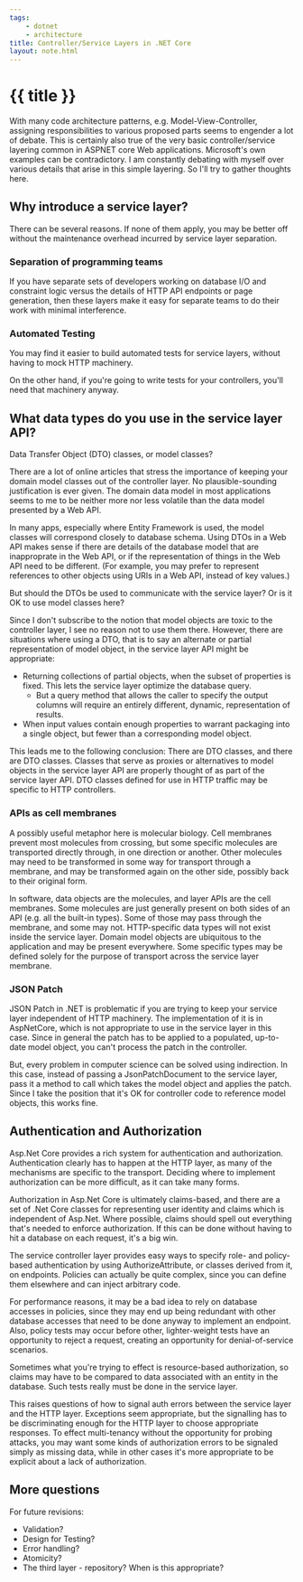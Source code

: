 ```yaml
---
tags:
    - dotnet
    - architecture
title: Controller/Service Layers in .NET Core
layout: note.html
---
```

# {{ title }}

With many code architecture patterns, e.g. Model-View-Controller, assigning
responsibilities to various proposed parts seems to engender a lot of debate.
This is certainly also true of the very basic controller/service layering common
in ASPNET core Web applications. Microsoft's own examples can be contradictory.
I am constantly debating with myself over various details that arise in this
simple layering. So I'll try to gather thoughts here.

## Why introduce a service layer?

There can be several reasons. If none of them apply, you may be better off
without the maintenance overhead incurred by service layer separation.

### Separation of programming teams

If you have separate sets of developers working on database I/O and constraint
logic versus the details of HTTP API endpoints or page generation, then these
layers make it easy for separate teams to do their work with minimal
interference.

### Automated Testing

You may find it easier to build automated tests for service layers, without
having to mock HTTP machinery.

On the other hand, if you're going to write tests for your controllers, you'll
need that machinery anyway.

## What data types do you use in the service layer API?

Data Transfer Object (DTO) classes, or model classes?

There are a lot of online articles that stress the importance of keeping your
domain model classes out of the controller layer. No plausible-sounding
justification is ever given. The domain data model in most applications seems to
me to be neither more nor less volatile than the data model presented by a Web
API.

In many apps, especially where Entity Framework is used, the model classes will
correspond closely to database schema. Using DTOs in a Web API makes sense
if there are details of the database model that are inapproprate in the Web API,
or if the representation of things in the Web API need to be different. (For
example, you may prefer to represent references to other objects using URIs in a
Web API, instead of key values.)

But should the DTOs be used to communicate with the service layer? Or is it OK
to use model classes here?

Since I don't subscribe to the notion that model objects are toxic to the
controller layer, I see no reason not to use them there. However, there are
situations where using a DTO, that is to say an alternate or partial
representation of model object, in the service layer API might be appropriate:

- Returning collections of partial objects, when the subset of properties is
  fixed. This lets the service layer optimize the database query.
    - But a query method that allows the caller to specify the output columns
      will require an entirely different, dynamic, representation of results.
- When input values contain enough properties to warrant packaging into a single
  object, but fewer than a corresponding model object.

This leads me to the following conclusion: There are DTO classes, and there are
DTO classes. Classes that serve as proxies or alternatives to model objects in
the service layer API are properly thought of as part of the service layer API.
DTO classes defined for use in HTTP traffic may be specific to HTTP controllers.

### APIs as cell membranes

A possibly useful metaphor here is molecular biology. Cell membranes prevent
most molecules from crossing, but some specific molecules are transported
directly through, in one direction or another. Other molecules may need to be
transformed in some way for transport through a membrane, and may be transformed
again on the other side, possibly back to their original form.

In software, data objects are the molecules, and layer APIs are the cell
membranes. Some molecules are just generally present on both sides of an API
(e.g. all the built-in types). Some of those may pass through the membrane, and
some may not. HTTP-specific data types will not exist inside the service layer.
Domain model objects are ubiquitous to the application and may be present
everywhere. Some specific types may be defined solely for the purpose of
transport across the service layer membrane.

### JSON Patch

JSON Patch in .NET is problematic if you are trying to keep your service layer
independent of HTTP machinery. The implementation of it is in AspNetCore, which
is not appropriate to use in the service layer in this case. Since in general
the patch has to be applied to a populated, up-to-date model object, you can't
process the patch in the controller.

But, every problem in computer science can be solved using indirection. In this
case, instead of passing a JsonPatchDocument to the service layer, pass it a
method to call which takes the model object and applies the patch. Since I take
the position that it's OK for controller code to reference model objects, this
works fine.

## Authentication and Authorization

Asp.Net Core provides a rich system for authentication and authorization.
Authentication clearly has to happen at the HTTP layer, as many of the
mechanisms are specific to the transport. Deciding where to implement
authorization can be more difficult, as it can take many forms.

Authorization in Asp.Net Core is ultimately claims-based, and there are a set of
.Net Core classes for representing user identity and claims which is independent
of Asp.Net. Where possible, claims should spell out everything that's needed to
enforce authorization. If this can be done without having to hit a database on
each request, it's a big win.

The service controller layer provides easy ways to specify role- and
policy-based authentication by using AuthorizeAttribute, or classes derived from
it, on endpoints. Policies can actually be quite complex, since you can define
them elsewhere and can inject arbitrary code.

For performance reasons, it may be a bad idea to rely on database accesses in
policies, since they may end up being redundant with other database accesses
that need to be done anyway to implement an endpoint. Also, policy tests may
occur before other, lighter-weight tests have an opportunity to reject a
request, creating an opportunity for denial-of-service scenarios.

Sometimes what you're trying to effect is resource-based authorization, so
claims may have to be compared to data associated with an entity in the
database. Such tests really must be done in the service layer.

This raises questions of how to signal auth errors between the service layer and
the HTTP layer. Exceptions seem appropriate, but the signalling has to be
discriminating enough for the HTTP layer to choose appropriate responses. To
effect multi-tenancy without the opportunity for probing attacks, you may want
some kinds of authorization errors to be signaled simply as missing data, while
in other cases it's more appropriate to be explicit about a lack of
authorization.

## More questions

For future revisions:

* Validation?
* Design for Testing?
* Error handling?
* Atomicity?
* The third layer - repository? When is this appropriate?
